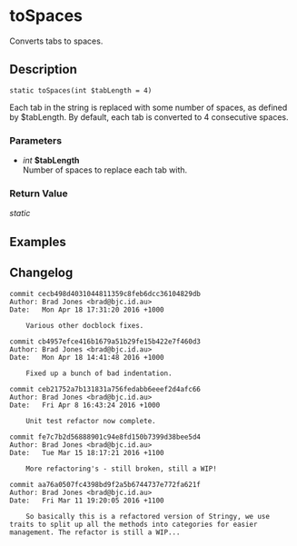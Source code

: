# toSpaces
Converts tabs to spaces.

## Description
`static toSpaces(int $tabLength = 4)`

Each tab in the string is replaced with some number of spaces,
as defined by $tabLength. By default, each tab is converted to
4 consecutive spaces.

### Parameters
* _int_ __$tabLength__  
Number of spaces to replace each tab with.


### Return Value
_static_  


## Examples

## Changelog
```
commit cecb498d4031044811359c8feb6dcc36104829db
Author: Brad Jones <brad@bjc.id.au>
Date:   Mon Apr 18 17:31:20 2016 +1000

    Various other docblock fixes.

commit cb4957efce416b1679a51b29fe15b422e7f460d3
Author: Brad Jones <brad@bjc.id.au>
Date:   Mon Apr 18 14:41:48 2016 +1000

    Fixed up a bunch of bad indentation.

commit ceb21752a7b131831a756fedabb6eeef2d4afc66
Author: Brad Jones <brad@bjc.id.au>
Date:   Fri Apr 8 16:43:24 2016 +1000

    Unit test refactor now complete.

commit fe7c7b2d56888901c94e8fd150b7399d38bee5d4
Author: Brad Jones <brad@bjc.id.au>
Date:   Tue Mar 15 18:17:21 2016 +1100

    More refactoring's - still broken, still a WIP!

commit aa76a0507fc4398bd9f2a5b6744737e772fa621f
Author: Brad Jones <brad@bjc.id.au>
Date:   Fri Mar 11 19:20:05 2016 +1100

    So basically this is a refactored version of Stringy, we use traits to split up all the methods into categories for easier management. The refactor is still a WIP...
```